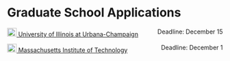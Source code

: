 # Graduate School Applications
<p style="text-align:left;"><img src="https://cdn.vox-cdn.com/thumbor/FGgViEqt2ML--Uxw1Pu6Gw4rV8o=/0x0:800x400/1200x800/filters:focal(336x136:464x264)/cdn.vox-cdn.com/uploads/chorus_image/image/56187479/DHNkdRfXoAEp2VD.0.jpg" width="22" height="20"><a href="https://choose.illinois.edu/apply/" target="_blank"> University of Illinois at Urbana-Champaign</a> <span style="float:right;"> Deadline:  December 15</div></p>
<p style="text-align:left;"><img src="https://www.algotransparency.org/mit.2e699fef.png" width="22" height="20"><a href="https://gradapply.mit.edu/eecs/apply/page/information/" target="_blank"> Massachusetts Institute of Technology</a> <span style="float:right;"> Deadline:  December 1</span></p>